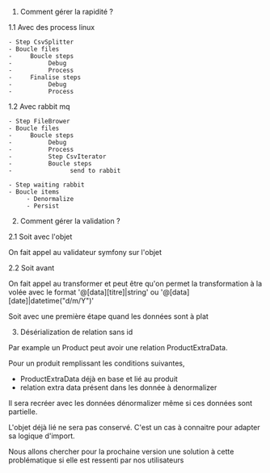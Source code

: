 1. Comment gérer la rapidité ?

1.1 Avec des process linux

```
- Step CsvSplitter
- Boucle files
-     Boucle steps
-          Debug
-          Process
-     Finalise steps
-          Debug
-          Process
```

1.2 Avec rabbit mq

```
- Step FileBrower
- Boucle files
-     Boucle steps
-          Debug
-          Process
-          Step CsvIterator
-          Boucle steps
-                send to rabbit

- Step waiting rabbit
- Boucle items
     - Denormalize
     - Persist
```

2. Comment gérer la validation ?

2.1 Soit avec l'objet

On fait appel au validateur symfony sur l'objet

2.2 Soit avant

On fait appel au transformer et peut être qu'on permet la transformation à la volée
avec le format '@[data][titre]|string' ou '@[data][date]|datetime("d/m/Y")'

Soit avec une première étape quand les données sont à plat

3. Désérialization de relation sans id

Par example un Product peut avoir une relation ProductExtraData.

Pour un produit remplissant les conditions suivantes,
- ProductExtraData déjà en base et lié au produit
- relation extra data présent dans les donnée à denormalizer

Il sera recréer avec les données dénormalizer même si ces données sont partielle.

L'objet déjà lié ne sera pas conservé. C'est un cas à connaitre pour adapter sa logique d'import.

Nous allons chercher pour la prochaine version une solution à cette problématique si elle est ressenti par nos utilisateurs

